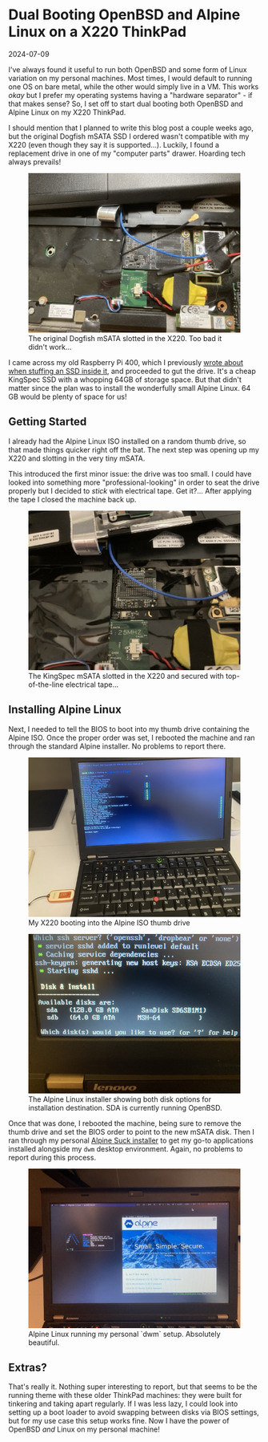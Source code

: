 # Dual Booting OpenBSD and Alpine Linux on a X220 ThinkPad

2024-07-09

I've always found it useful to run both OpenBSD and some form of Linux variation on my personal machines. Most times, I would default to running one OS on bare metal, while the other would simply live in a VM. This works *okay* but I prefer my operating systems having a "hardware separator" - if that makes sense? So, I set off to start dual booting both OpenBSD and Alpine Linux on my X220 ThinkPad.

I should mention that I planned to write this blog post a couple weeks ago, but the original Dogfish mSATA SSD I ordered wasn't compatible with my X220 (even though they say it is supported...). Luckily, I found a replacement drive in one of my "computer parts" drawer. Hoarding tech always prevails!

<figure>
  <img src="/public/images/dual-boot-2.jpeg" alt="The inside of my X220, showing the Dogfish mSATA drive in place.">
  <figcaption>The original Dogfish mSATA slotted in the X220. Too bad it didn't work...</figcaption>
</figure>

I came across my old Raspberry Pi 400, which I previously [wrote about when stuffing an SSD inside it](/posts/pi-400-internal-ssd/), and proceeded to gut the drive. It's a cheap KingSpec SSD with a whopping 64GB of storage space. But that didn't matter since the plan was to install the wonderfully small Alpine Linux. 64 GB would be plenty of space for us!

## Getting Started

I already had the Alpine Linux ISO installed on a random thumb drive, so that made things quicker right off the bat. The next step was opening up my X220 and slotting in the very tiny mSATA.

This introduced the first minor issue: the drive was too small. I could have looked into something more "professional-looking" in order to seat the drive properly but I decided to *stick* with electrical tape. Get it?... After applying the tape I closed the machine back up.

<figure>
  <img src="/public/images/dual-boot-3.jpeg" alt="The inside of my X220, showing the KingSpec mSATA drive in place with electrical tape.">
  <figcaption>The KingSpec mSATA slotted in the X220 and secured with top-of-the-line electrical tape...</figcaption>
</figure>

## Installing Alpine Linux

Next, I needed to tell the BIOS to boot into my thumb drive containing the Alpine ISO. Once the proper order was set, I rebooted the machine and ran through the standard Alpine installer. No problems to report there.

<figure>
  <img src="/public/images/dual-boot-4.jpeg" alt="My X220 booting into the Alpine ISO thumb drive">
  <figcaption>My X220 booting into the Alpine ISO thumb drive</figcaption>
</figure>

<figure>
  <img src="/public/images/dual-boot-5.jpeg" alt="The Alpine Linux installer showing both disk options for installation destination">
  <figcaption>The Alpine Linux installer showing both disk options for installation destination. SDA is currently running OpenBSD.</figcaption>
</figure>

Once that was done, I rebooted the machine, being sure to remove the thumb drive and set the BIOS order to point to the new mSATA disk. Then I ran through my personal [Alpine Suck installer](https://git.sr.ht/~bt/alpine-suck-installer) to get my go-to applications installed alongside my `dwm` desktop environment. Again, no problems to report during this process.

<figure>
  <img src="/public/images/dual-boot-6.jpeg" alt="Alpine Linux running the dwm desktop environment on my X220">
  <figcaption>Alpine Linux running my personal `dwm` setup. Absolutely beautiful.</figcaption>
</figure>

## Extras?

That's really it. Nothing super interesting to report, but that seems to be the running theme with these older ThinkPad machines: they were built for tinkering and taking apart regularly. If I was less lazy, I could look into setting up a boot loader to avoid swapping between disks via BIOS settings, but for my use case this setup works fine. Now I have the power of OpenBSD *and* Linux on my personal machine!
